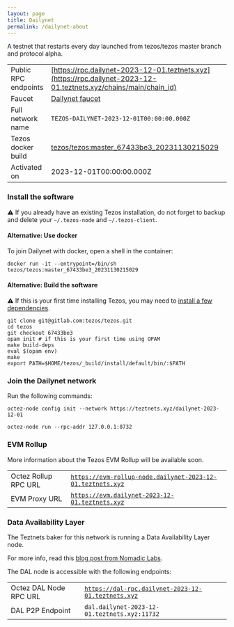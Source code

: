 ```yaml
---
layout: page
title: Dailynet
permalink: /dailynet-about
---
```


A testnet that restarts every day launched from tezos/tezos master branch and protocol alpha.

| | |
|-------|---------------------|
| Public RPC endpoints | [https://rpc.dailynet-2023-12-01.teztnets.xyz](https://rpc.dailynet-2023-12-01.teztnets.xyz/chains/main/chain_id)<br/> |
| Faucet | [Dailynet faucet](https://faucet.dailynet-2023-12-01.teztnets.xyz) |
| Full network name | `TEZOS-DAILYNET-2023-12-01T00:00:00.000Z` |
| Tezos docker build | [tezos/tezos:master_67433be3_20231130215029](https://hub.docker.com/r/tezos/tezos/tags?page=1&ordering=last_updated&name=master_67433be3_20231130215029) |
| Activated on | 2023-12-01T00:00:00.000Z |





### Install the software

⚠️  If you already have an existing Tezos installation, do not forget to backup and delete your `~/.tezos-node` and `~/.tezos-client`.



#### Alternative: Use docker

To join Dailynet with docker, open a shell in the container:

```
docker run -it --entrypoint=/bin/sh tezos/tezos:master_67433be3_20231130215029
```

#### Alternative: Build the software

⚠️  If this is your first time installing Tezos, you may need to [install a few dependencies](https://tezos.gitlab.io/introduction/howtoget.html#setting-up-the-development-environment-from-scratch).

```
git clone git@gitlab.com:tezos/tezos.git
cd tezos
git checkout 67433be3
opam init # if this is your first time using OPAM
make build-deps
eval $(opam env)
make
export PATH=$HOME/tezos/_build/install/default/bin/:$PATH
```

### Join the Dailynet network

Run the following commands:

```
octez-node config init --network https://teztnets.xyz/dailynet-2023-12-01

octez-node run --rpc-addr 127.0.0.1:8732
```


### EVM Rollup

More information about the Tezos EVM Rollup will be available soon.

| | |
|-------|---------------------|
| Octez Rollup RPC URL | [`https://evm-rollup-node.dailynet-2023-12-01.teztnets.xyz`](https://evm-rollup-node.dailynet-2023-12-01.teztnets.xyz/global/block/head) |
| EVM Proxy URL | [`https://evm.dailynet-2023-12-01.teztnets.xyz`](https://evm.dailynet-2023-12-01.teztnets.xyz) |




### Data Availability Layer

The Teztnets baker for this network is running a Data Availability Layer node.

For more info, read this [blog post from Nomadic Labs](https://research-development.nomadic-labs.com/data-availability-layer-tezos.html).

The DAL node is accessible with the following endpoints:

| | |
|-------|---------------------|
| Octez DAL Node RPC URL | [`https://dal-rpc.dailynet-2023-12-01.teztnets.xyz`](https://dal-rpc.dailynet-2023-12-01.teztnets.xyz) |
| DAL P2P Endpoint | `dal.dailynet-2023-12-01.teztnets.xyz:11732` |





